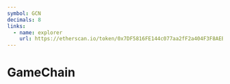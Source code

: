 ```yaml
---
symbol: GCN
decimals: 8
links:
  - name: explorer
    url: https://etherscan.io/token/0x7DF5816FE144c077aa2fF2a404F3F8AEB48C1d96
---
```


# GameChain

